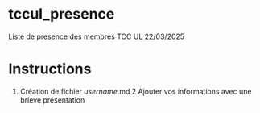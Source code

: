 # tccul_presence
Liste de presence des membres TCC UL 22/03/2025

# Instructions

1. Création de fichier _username_.md
2 Ajouter vos informations avec une briève présentation
